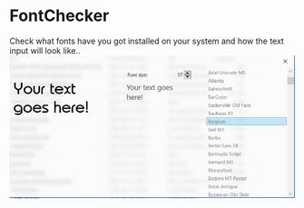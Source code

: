 # FontChecker
 Check what fonts have you got installed on your system and how the text input will look like..
 ![image](https://github.com/krys-codes/FontChecker/blob/main/image.PNG?raw=tru)
